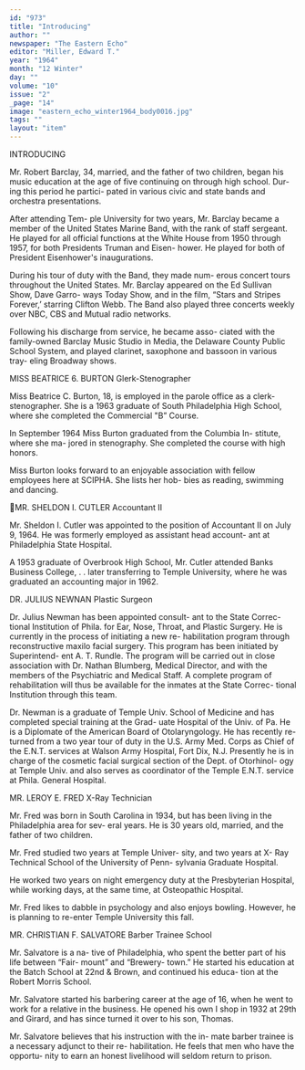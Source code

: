```yaml
---
id: "973"
title: "Introducing"
author: ""
newspaper: "The Eastern Echo"
editor: "Miller, Edward T."
year: "1964"
month: "12 Winter"
day: ""
volume: "10"
issue: "2"
_page: "14"
image: "eastern_echo_winter1964_body0016.jpg"
tags: ""
layout: "item"
---
```

INTRODUCING

Mr. Robert Barclay, 34,
married, and the father of
two children, began his
music education at the
age of five continuing on
through high school. Dur-
ing this period he partici-
pated in various civic and
state bands and orchestra
presentations.

After attending Tem-
ple University for two
years, Mr. Barclay became a member of the United States
Marine Band, with the rank of staff sergeant. He played
for all official functions at the White House from 1950
through 1957, for both Presidents Truman and Eisen-
hower. He played for both of President Eisenhower's
inaugurations.

During his tour of duty with the Band, they made num-
erous concert tours throughout the United States. Mr.
Barclay appeared on the Ed Sullivan Show, Dave Garro-
ways Today Show, and in the film, “Stars and Stripes
Forever,’ starring Clifton Webb. The Band also played
three concerts weekly over NBC, CBS and Mutual radio
networks.

Following his discharge from service, he became asso-
ciated with the family-owned Barclay Music Studio in
Media, the Delaware County Public School System, and
played clarinet, saxophone and bassoon in various tray-
eling Broadway shows.

MISS BEATRICE 6. BURTON
Glerk-Stenographer

Miss Beatrice C. Burton,
18, is employed in the
parole office as a clerk-
stenographer. She is a
1963 graduate of South
Philadelphia High School,
where she completed the
Commercial "B” Course.

In September 1964
Miss Burton graduated
from the Columbia In- 
stitute, where she ma-
jored in stenography. She
completed the course with high honors.

Miss Burton looks forward to an enjoyable association
with fellow employees here at SCIPHA. She lists her hob-
bies as reading, swimming and dancing.

MR. SHELDON I. CUTLER
Accountant II

Mr. Sheldon I. Cutler
was appointed to the
position of Accountant II
on July 9, 1964. He was
formerly employed as
assistant head account-
ant at Philadelphia State
Hospital.

A 1953 graduate of
Overbrook High School,
Mr. Cutler attended
Banks Business College, . .
later transferring to Temple University, where he was
graduated an accounting major in 1962.

DR. JULIUS NEWNAN
Plastic Surgeon

Dr. Julius Newman has
been appointed consult-
ant to the State Correc-
tional Institution of Phila.
for Ear, Nose, Throat, and
Plastic Surgery. He is
currently in the process
of initiating a new re-
habilitation program
through reconstructive
maxilo facial surgery.
This program has been
initiated by Superintend-
ent A. T. Rundle. The program will be carried out in
close association with Dr. Nathan Blumberg, Medical
Director, and with the members of the Psychiatric
and Medical Staff. A complete program of rehabilitation
will thus be available for the inmates at the State Correc-
tional Institution through this team.

Dr. Newman is a graduate of Temple Univ. School of
Medicine and has completed special training at the Grad-
uate Hospital of the Univ. of Pa. He is a Diplomate of the
American Board of Otolaryngology. He has recently re-
turned from a two year tour of duty in the U.S. Army Med.
Corps as Chief of the E.N.T. services at Walson Army
Hospital, Fort Dix, N.J. Presently he is in charge of the
cosmetic facial surgical section of the Dept. of Otorhinol-
ogy at Temple Univ. and also serves as coordinator of the
Temple E.N.T. service at Phila. General Hospital.

MR. LEROY E. FRED
X-Ray Technician

Mr. Fred was born in
South Carolina in 1934,
but has been living in the
Philadelphia area for sev-
eral years. He is 30 years
old, married, and the
father of two children.

Mr. Fred studied two
years at Temple Univer-
sity, and two years at X-
Ray Technical School of
the University of Penn-
sylvania Graduate Hospital.

He worked two years on night emergency duty at the
Presbyterian Hospital, while working days, at the same
time, at Osteopathic Hospital.

Mr. Fred likes to dabble in psychology and also enjoys
bowling. However, he is planning to re-enter Temple
University this fall.

MR. CHRISTIAN F. SALVATORE
Barber Trainee School

Mr. Salvatore is a na-
tive of Philadelphia, who
spent the better part of
his life between “Fair-
mount” and “Brewery-
town.” He started his
education at the Batch
School at 22nd & Brown,
and continued his educa-
tion at the Robert Morris
School.

Mr. Salvatore started
his barbering career at the age of 16, when he went to
work for a relative in the business. He opened his own I
shop in 1932 at 29th and Girard, and has since turned it
over to his son, Thomas.

Mr. Salvatore believes that his instruction with the in-
mate barber trainee is a necessary adjunct to their re-
habilitation. He feels that men who have the opportu-
nity to earn an honest livelihood will seldom return to
prison.
